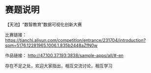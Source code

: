 # 赛题说明
【天池】“数智教育”数据可视化创新大赛

比赛链接：https://tianchi.aliyun.com/competition/entrance/231704/introduction?spm=5176.12281965.1006.1.835b2448aZfN0w

作品链接： http://47.100.37.193:3838/sample-apps/all/#-en

存在不足之处，欢迎大家指出，相互交流讨论，相互学习
